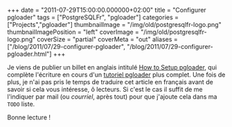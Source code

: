 +++
date = "2011-07-29T15:00:00.000000+02:00"
title = "Configurer pgloader"
tags = ["PostgreSQLFr", "pgloader"]
categories = ["Projects","pgloader"]
thumbnailImage = "/img/old/postgresqlfr-logo.png"
thumbnailImagePosition = "left"
coverImage = "/img/old/postgresqlfr-logo.png"
coverSize = "partial"
coverMeta = "out"
aliases = ["/blog/2011/07/29-configurer-pgloader",
           "/blog/2011/07/29-configurer-pgloader.html"]
+++

Je viens de publier un billet en anglais intitulé 
[How to Setup pgloader](http://tapoueh.org/blog/2011/07/29-how-to-setup-pgloader.html), qui
complète l'écriture en cours d'un 
[tutoriel pgloader](http://tapoueh.org/pgsql/pgloader.html) plus complet.  Une fois
de plus, je n'ai pas pris le temps de traduire cet article en français avant
de savoir si cela vous intéresse, ô lecteurs.  Si c'est le cas il suffit de
me l'indiquer par mail (ou 
*courriel*, après tout) pour que j'ajoute cela dans
ma 
`TODO` liste.

Bonne lecture !
